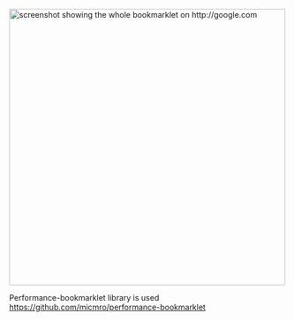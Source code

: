 
<a href="https://raw.githubusercontent.com/micmro/resourceTable/gh-pages/readme-assets/perfbook-full.png"><img src="https://raw.githubusercontent.com/micmro/resourceTable/gh-pages/readme-assets/perfbook-full.png" alt="screenshot showing the whole bookmarklet on http://google.com" style="max-width:100%;" height="500"></a>

Performance-bookmarklet library is used
https://github.com/micmro/performance-bookmarklet 
